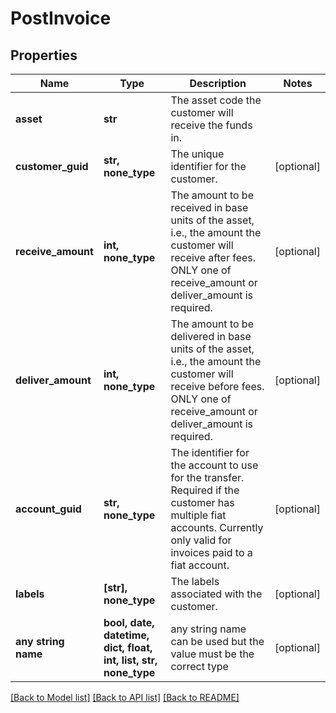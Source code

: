 # PostInvoice


## Properties
Name | Type | Description | Notes
------------ | ------------- | ------------- | -------------
**asset** | **str** | The asset code the customer will receive the funds in. | 
**customer_guid** | **str, none_type** | The unique identifier for the customer. | [optional] 
**receive_amount** | **int, none_type** | The amount to be received in base units of the asset, i.e., the amount the customer will receive after fees. ONLY one of receive_amount or deliver_amount is required. | [optional] 
**deliver_amount** | **int, none_type** | The amount to be delivered in base units of the asset, i.e., the amount the customer will receive before fees. ONLY one of receive_amount or deliver_amount is required. | [optional] 
**account_guid** | **str, none_type** | The identifier for the account to use for the transfer. Required if the customer has multiple fiat accounts. Currently only valid for invoices paid to a fiat account. | [optional] 
**labels** | **[str], none_type** | The labels associated with the customer. | [optional] 
**any string name** | **bool, date, datetime, dict, float, int, list, str, none_type** | any string name can be used but the value must be the correct type | [optional]

[[Back to Model list]](../README.md#documentation-for-models) [[Back to API list]](../README.md#documentation-for-api-endpoints) [[Back to README]](../README.md)



